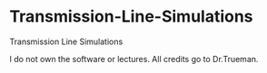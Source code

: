 # Transmission-Line-Simulations
Transmission Line Simulations

I do not own the software or lectures. All credits go to Dr.Trueman.
